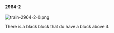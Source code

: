 #### 2964-2
![train-2964-2-0.png](https://github.com/lil-lab/nlvr/raw/master/nlvr/train/images/9/train-2964-2-0.png "train-2964-2-0.png")

There is a black block that do have a block above it.